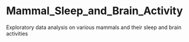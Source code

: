 # Mammal_Sleep_and_Brain_Activity
Exploratory data analysis on various mammals and their sleep and brain activities 
